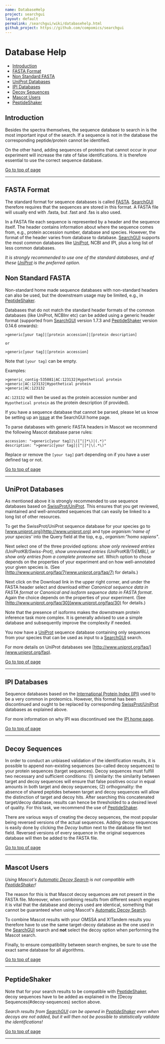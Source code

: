 ```yaml
---
name: DatabaseHelp
project: searchgui
layout: default
permalink: /searchgui/wiki/databasehelp.html
github_project: https://github.com/compomics/searchgui
---
```


# Database Help [ ](# )

 * [Introduction](#introduction)
 * [FASTA Format](#fasta-format)
 * [Non Standard FASTA](#non-standard-fasta)
 * [UniProt Databases](#uniprot-databases)
 * [IPI Databases](#ipi-databases)
 * [Decoy Sequences](#decoy-sequences)
 * [Mascot Users](#mascot-users)
 * [PeptideShaker](#peptideshaker)

## Introduction

Besides the spectra themselves, the sequence database to search in is the most important input of the search. If a sequence is not in the database the corresponding peptide/protein cannot be identified. 

On the other hand, adding sequences of proteins that cannot occur in your experiment will increase the rate of false identifications. It is therefore essential to use the correct sequence database.

[Go to top of page](# )

----

## FASTA Format

The standard format for sequence databases is called [FASTA](http://en.wikipedia.org/wiki/FASTA_format). [SearchGUI](http://searchgui.googlecode.com) therefore requires that the sequences are stored in this format. A FASTA file will usually end with .fasta, but .fast and .fas is also used.

In a FASTA file each sequence is represented by a header and the sequence itself. The header contains information about where the sequence comes from, e.g., protein accession number, database and species. However, the format of the header varies from database to database. <a href="http://searchgui.googlecode.com">SearchGUI</a> supports the most common databases like <a href="http://www.uniprot.org/">UniProt</a>, NCBI and IPI, plus a long list of less common databases.

_It is strongly recommended to use one of the standard databases, and of these [UniProt](http://www.uniprot.org) is the preferred option._

## Non Standard FASTA

Non-standard home made sequence databases with non-standard headers can also be used, but the downstream usage may be limited, e.g., in [PeptideShaker](http://compomics.github.io/projects/peptide-shaker.html). 

Databases that do not match the standard header formats of the common databases (like UniProt, NCBInr etc) can be added using a generic header format (supported from [SearchGUI](http://compomics.github.io/projects/searchgui.html) version 1.7.3 and [PeptideShaker](http://compomics.github.io/projects/peptide-shaker.html) version 0.14.6 onwards):

```
>generic[your tag]|[protein accession]|[protein description]

or 

>generic[your tag]|[protein accession]
```

Note that `[your tag]` can be empty.

Examples:

```
>generic_contig-535081|AC:123132|Hypothetical protein
>generic|AC:123132|Hypothetical protein
>generic|AC:123132
```

`AC:123132` will then be used as the protein accession number and `Hypothetical protein` as the protein description (if provided).

If you have a sequence database that cannot be parsed, please let us know be setting up an [issue](/searchgui/issues.html) at the SearchGUI home page</a>.

To parse databases with generic FASTA headers in Mascot we recommend the following Mascot database parse rules:

```
accession: ">generic[your tag]|\([^|]*\)|(.*)"
description: ">generic[your tag]|[^|]*|\(.*\)"
```

Replace or remove the `[your tag]` part depending on if you have a user defined tag or not.

[Go to top of page](# )

----

## UniProt Databases

As mentioned above it is strongly recommended to use sequence databases based on [SwissProt/UniProt](http://www.uniprot.org). This ensures that you get reviewed, maintained and well-annotated sequences that can easily be linked to a long list of other resources.

To get the SwissProt/UniProt sequence database for your species go to [www.uniprot.org](http://www.uniprot.org) and type _organism:'name of your species'_ into the Query field at the top, e.g., _organism:"homo sapiens"_. 

Next select one of the three provided options: _show only reviewed entries (UniProtKB/Swiss-Prot), show unreviewed entries (UniProtKB/TrEMBL), or show only entries from a complete proteome set_. Which option to chose depends on the properties of your experiment and on how well-annotated your given species is. (See [http://www.uniprot.org/faq/7(www.uniprot.org/faq/7) for details.)

Next click on the Download link in the upper right corner, and under the FASTA header select and download either _Canonical sequence data in FASTA format_ or _Canonical and isoform sequence data in FASTA format_. Again the choice depends on the properties of your experiment. (See [http://www.uniprot.org/faq/30](www.uniprot.org/faq/30) for details.)

Note that the presence of isoforms makes the downstream protein inference task more complex. It is generally advised to use a simple database and subsequently improve the complexity if needed.

You now have a [UniProt](http://www.uniprot.org) sequence database containing only sequences from your species that can be used as input to a [SearchGUI](http://compomics.github.io/projects/searchgui.html) search.

For more details on UniProt databases see [http://www.uniprot.org/faq/](www.uniprot.org/faq).

[Go to top of page](# )

----

## IPI Databases

Sequence databases based on the [International Protein Index (IPI)](http://www.ebi.ac.uk/IPI/IPIhelp.html) used to be a very common in proteomics. However, this format has been discontinued and ought to be replaced by corresponding [SwissProt/UniProt](http://www.uniprot.org) databases as explained above.

For more information on why IPI was discontinued see the [IPI home page](http://www.ebi.ac.uk/IPI/IPIhelp.html). 

[Go to top of page](# )

----

## Decoy Sequences

In order to conduct an unbiased validation of the identification results, it is possible to append non-existing sequences (so-called decoy sequences)  to your protein sequences (target sequences). Decoy sequences must fulfill two necessary and sufficient conditions: (1) similarity: the similarity between target and decoy sequences will ensure that false positives occur in equal amounts in both target and decoy sequences; (2) orthogonality: the absence of shared peptides between target and decoy sequences will allow the distinction of target and decoy hits.
After searching this concatenated target/decoy database, results can hence be thresholded to a desired level of quality.
For this task, we recommend the use of [PeptideShaker](http://compomics.github.io/projects/peptide-shaker.html).

There are various ways of creating the decoy sequences, the most popular being reversed versions of the actual sequences. Adding decoy sequences is easily done by clicking the _Decoy_ button next to the database file text field. Reversed versions of every sequence in the original sequences database will then be added to the FASTA file.

[Go to top of page](# )

----

## Mascot Users

_Using Mascot's [Automatic Decoy Search](http://www.matrixscience.com/help/decoy_help.html#AUTO) is not compatible with [PeptideShaker](http://compomics.github.io/projects/peptide-shaker.html)!_ 

The reason for this is that Mascot decoy sequences are not present in the FASTA file. Moreover, when combining results from different search engines it is vital that the database and decoys used are identical, something that cannot be guaranteed when using Mascot's [Automatic Decoy Search](http://www.matrixscience.com/help/decoy_help.html#AUTO). 

To combine Mascot results with your OMSSA and X!Tandem results you therefore have to use the same target-decoy database as the one used in the [SearchGUI](http://compomics.github.io/projects/searchgui.html) search and **not** select the decoy option when performing the Mascot search.  

Finally, to ensure compatibility between search engines, be sure to use the exact same database for all algorithms.

[Go to top of page](# )

----

## PeptideShaker

Note that for your search results to be compatible with [PeptideShaker](http://compomics.github.io/projects/peptide-shaker.html), decoy sequences have to be added as explained in the [Decoy Sequences(#decoy-sequences) section above. 

_Search results from [SearchGUI](http://compomics.github.io/projects/searchgui.html) can be opened in [PeptideShaker](http://peptide-shaker.googlecode.com) even when decoys are not added, but it will then not be possible to statistically validate the identifications!_

[Go to top of page](# )

----
